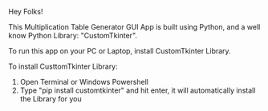Hey Folks!

This Multiplication Table Generator GUI App is built using Python, and a well know Python Library: "CustomTkinter".

To run this app on your PC or Laptop, install CustomTkinter Library.

To install CusttomTkinter Library:
1. Open Terminal or Windows Powershell 
2. Type "pip install customtkinter" and hit enter, it will automatically install the Library for you


